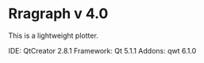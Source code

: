 Rragraph v 4.0
============

This is a lightweight plotter.

IDE: QtCreator 2.8.1
Framework: Qt 5.1.1
Addons: qwt 6.1.0
